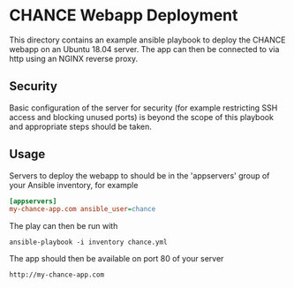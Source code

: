 # CHANCE Webapp Deployment

This directory contains an example ansible playbook to deploy the CHANCE webapp
on an Ubuntu 18.04 server. The app can then be connected to via http using an
NGINX reverse proxy.

## Security

Basic configuration of the server for security (for example restricting SSH
access and blocking unused ports) is beyond the scope of this playbook and
appropriate steps should be taken.

## Usage

Servers to deploy the webapp to should be in the 'appservers' group of your
Ansible inventory, for example
```ini
[appservers]
my-chance-app.com ansible_user=chance
```
The play can then be run with
```
ansible-playbook -i inventory chance.yml
```
The app should then be available on port 80 of your server
```
http://my-chance-app.com
```
